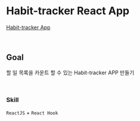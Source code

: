 # Habit-tracker React App

[Habit-tracker App]()

<br>

## Goal

할 일 목록을 카운트 할 수 있는 Habit-tracker APP 만들기

<br>

### Skill

`ReactJS` + `React Hook`
